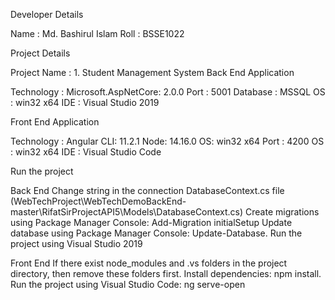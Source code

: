 Developer Details

Name		: Md. Bashirul Islam
Roll		: BSSE1022

Project Details

Project Name	: 1. Student Management System
Back End Application

Technology	: Microsoft.AspNetCore: 2.0.0
Port		: 5001
Database	: MSSQL
OS		: win32 x64
IDE		: Visual Studio 2019

Front End Application

Technology	: Angular CLI: 11.2.1
		  Node: 14.16.0
		 OS: win32 x64
Port		: 4200
OS		: win32 x64
IDE		: Visual Studio Code



Run the project

Back End
Change string in the connection DatabaseContext.cs file (WebTechProject\WebTechDemoBackEnd-master\RifatSirProjectAPI5\Models\DatabaseContext.cs)
Create migrations using Package Manager Console: Add-Migration initialSetup
Update database using Package Manager Console: Update-Database. 
Run the project using Visual Studio 2019




Front End
 If there exist node_modules and .vs folders in the project directory, then remove these folders first. 
Install dependencies: npm install.
Run the project using Visual Studio Code: ng serve-open


